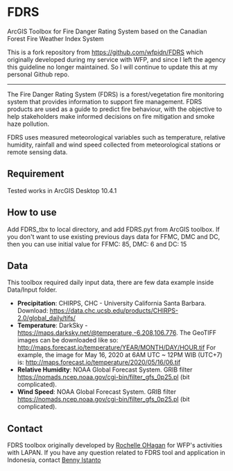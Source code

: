# FDRS
ArcGIS Toolbox for Fire Danger Rating System based on the Canadian Forest Fire Weather Index System

This is a fork repository from https://github.com/wfpidn/FDRS which originally developed during my service with WFP, and since I left the agency this guideline no longer maintained. So I will continue to update this at my personal Github repo.

------------

The Fire Danger Rating System (FDRS) is a forest/vegetation fire monitoring system that provides information to support fire management. FDRS products are used as a guide to predict fire behaviour, with the objective to help stakeholders make informed decisions on fire mitigation and smoke haze pollution.

FDRS uses measured meteorological variables such as temperature, relative humidity, rainfall and wind speed collected from meteorological stations or remote sensing data.

## Requirement
Tested works in ArcGIS Desktop 10.4.1

## How to use
Add FDRS_tbx to local directory, and add FDRS.pyt from ArcGIS toolbox. 
If you don't want to use existing previous days data for FFMC, DMC and DC, then you can use initial value for FFMC: 85, DMC: 6 and DC: 15

## Data
This toolbox required daily input data, there are few data example inside Data/Input folder. 
- **Precipitation**: CHIRPS, CHC - University California Santa Barbara. Download: https://data.chc.ucsb.edu/products/CHIRPS-2.0/global_daily/tifs/
- **Temperature**: DarkSky - https://maps.darksky.net/@temperature,-6.208,106.776. The GeoTIFF images can be downloaded like so: http://maps.forecast.io/temperature/YEAR/MONTH/DAY/HOUR.tif
For example, the image for May 16, 2020 at 6AM UTC ~ 12PM WIB (UTC+7) is: http://maps.forecast.io/temperature/2020/05/16/06.tif
- **Relative Humidity**: NOAA Global Forecast System. GRIB filter https://nomads.ncep.noaa.gov/cgi-bin/filter_gfs_0p25.pl (bit complicated). 
- **Wind Speed**: NOAA Global Forecast System. GRIB filter https://nomads.ncep.noaa.gov/cgi-bin/filter_gfs_0p25.pl (bit complicated). 

## Contact
FDRS toolbox originally developed by [Rochelle OHagan](https://github.com/spatialexplore) for WFP's activities with LAPAN.
If you have any question related to FDRS tool and application in Indonesia, contact [Benny Istanto](https://github.com/bennyistanto)
